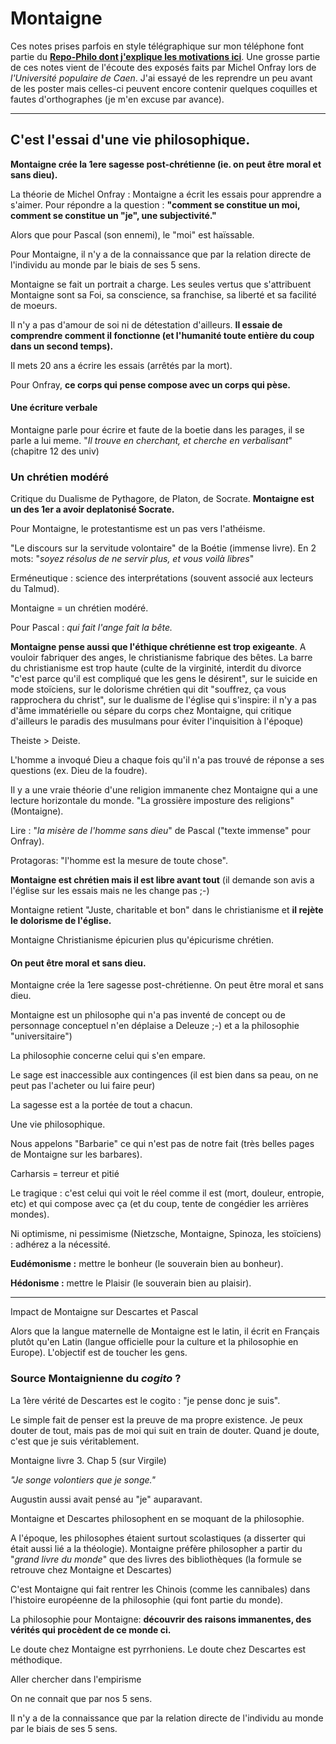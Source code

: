 # Montaigne

Ces notes prises parfois en style télégraphique sur mon téléphone font partie du __[Repo-Philo dont j'explique les motivations ici](Readme.md)__. Une grosse partie de ces notes vient de l'écoute des exposés faits par Michel Onfray lors de *l'Université populaire de Caen*. J'ai essayé de les reprendre un peu avant de les poster mais celles-ci peuvent encore contenir quelques coquilles et fautes d'orthographes (je m'en excuse par avance). 

- - -

## C'est l'essai d'une vie philosophique. 

__Montaigne crée la 1ere sagesse post-chrétienne (ie. on peut être moral et sans dieu).__


La théorie de Michel Onfray : Montaigne a écrit les essais pour apprendre a s'aimer. Pour répondre a la question : __"comment se constitue un moi, comment se constitue un "je", une subjectivité."__

Alors que pour Pascal (son ennemi), le "moi" est haïssable.

Pour Montaigne, il n'y a de la connaissance que par la relation directe de l'individu au monde par le biais de ses 5 sens. 

Montaigne se fait un portrait a charge. Les seules vertus que s'attribuent Montaigne sont sa Foi, sa conscience, sa franchise, sa liberté et sa facilité de moeurs.

Il n'y a pas d'amour de soi ni de détestation d'ailleurs. __Il essaie de comprendre comment il fonctionne (et l'humanité toute entière du coup dans un second temps).__ 

Il mets 20 ans a écrire les essais (arrêtés par la mort).

Pour Onfray, __ce corps qui pense compose avec un corps qui pèse.__

#### Une écriture verbale

Montaigne parle pour écrire et faute de la boetie dans les parages, il se parle a lui meme. "*Il trouve en cherchant, et cherche en verbalisant*"(chapitre 12 des univ)

### Un chrétien modéré

Critique du Dualisme de Pythagore, de Platon, de Socrate. __Montaigne est un des 1er a avoir deplatonisé Socrate.__

Pour Montaigne, le protestantisme est un pas vers l'athéisme.

"Le discours sur la servitude volontaire" de la Boétie (immense livre). En 2 mots: "*soyez résolus de ne servir plus, et vous voilà libres*"

Erméneutique : science des interprétations (souvent associé aux lecteurs du Talmud). 

Montaigne = un chrétien modéré. 

Pour Pascal : *qui fait l'ange fait la bête.*

__Montaigne pense aussi que l'éthique chrétienne est trop exigeante__. A vouloir fabriquer des anges, le christianisme fabrique des bêtes. La barre du christianisme est trop haute (culte de la virginité, interdit du divorce "c'est parce qu'il est compliqué que les gens le désirent", sur le suicide en mode stoïciens, sur le dolorisme chrétien qui dit "souffrez, ça vous rapprochera du christ", sur le dualisme de l'église qui s'inspire: il n'y a pas d'âme immatérielle ou sépare du corps chez Montaigne, qui critique d'ailleurs le paradis des musulmans pour éviter l'inquisition à l'époque) 

Theiste > Deiste. 

L'homme a invoqué Dieu a chaque fois qu'il n'a pas trouvé de réponse a ses questions (ex. Dieu de la foudre). 

Il y a une vraie théorie d'une religion immanente chez Montaigne qui a une lecture horizontale du monde. "La grossière imposture des religions" (Montaigne). 

Lire : "*la misère de l'homme sans dieu*" de Pascal ("texte immense" pour Onfray). 

Protagoras: "l'homme est la mesure de toute chose". 

__Montaigne est chrétien mais il est libre avant tout__ (il demande son avis a l'église sur les essais mais ne les change pas ;-)

Montaigne retient "Juste, charitable et bon" dans le christianisme et __il rejète le dolorisme de l'église.__ 

Montaigne Christianisme épicurien plus qu'épicurisme chrétien. 

#### On peut être moral et sans dieu. 

Montaigne crée la 1ere sagesse post-chrétienne. On peut être moral et sans dieu. 

Montaigne est un philosophe qui n'a pas inventé de concept ou de personnage conceptuel n'en déplaise a Deleuze ;-) et a la philosophie "universitaire")

La philosophie concerne celui qui s'en empare. 

Le sage est inaccessible aux contingences (il est bien dans sa peau, on ne peut pas l'acheter ou lui faire peur)

La sagesse est a la portée de tout a chacun. 

Une vie philosophique.

Nous appelons "Barbarie" ce qui n'est pas de notre fait (très belles pages de Montaigne sur les barbares). 

Carharsis = terreur et pitié

Le tragique : c'est celui qui voit le réel comme il est (mort, douleur, entropie, etc) et qui compose avec ça (et du coup, tente de congédier les arrières mondes). 

Ni optimisme, ni pessimisme (Nietzsche, Montaigne, Spinoza, les stoïciens) : adhérez a la nécessité. 

__Eudémonisme :__ mettre le bonheur (le souverain bien au bonheur). 

__Hédonisme :__ mettre le Plaisir (le souverain bien au plaisir). 

---

Impact de Montaigne sur Descartes et Pascal

Alors que la langue maternelle de Montaigne est le latin, il écrit en Français plutôt qu'en Latin (langue officielle pour la culture et la philosophie en Europe). L'objectif est de toucher les gens.

### Source Montaignienne du *cogito* ?
La 1ère vérité de Descartes est le cogito : "je pense donc je suis". 

Le simple fait de penser est la preuve de ma propre existence. Je peux douter de tout, mais pas de moi qui suit en train de douter. Quand je doute, c'est que je suis véritablement. 

Montaigne livre 3. Chap 5 (sur Virgile)

*"Je songe volontiers que je songe."*

Augustin aussi avait pensé au "je" auparavant.

Montaigne et Descartes philosophent en se moquant de la philosophie.

A l'époque, les philosophes étaient surtout scolastiques (a disserter qui était aussi lié a la théologie). Montaigne préfère philosopher a partir du "*grand livre du monde*" que des livres des bibliothèques (la formule se retrouve chez Montaigne et Descartes)

C'est Montaigne qui fait rentrer les Chinois (comme les cannibales) dans l'histoire européenne de la philosophie (qui font partie du monde). 

La philosophie pour Montaigne: __découvrir des raisons immanentes, des vérités qui procèdent de ce monde ci.__

Le doute chez Montaigne est pyrrhoniens. 
Le doute chez Descartes est méthodique. 

Aller chercher dans l'empirisme

On ne connait que par nos 5 sens.

Il n'y a de la connaissance que par la relation directe de l'individu au monde par le biais de ses 5 sens. 

